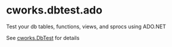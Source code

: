 # cworks.dbtest.ado
Test your db tables, functions, views, and sprocs using ADO.NET

See [cworks.DbTest](https://github.com/cdarrigo/cworks.dbtest) for details

